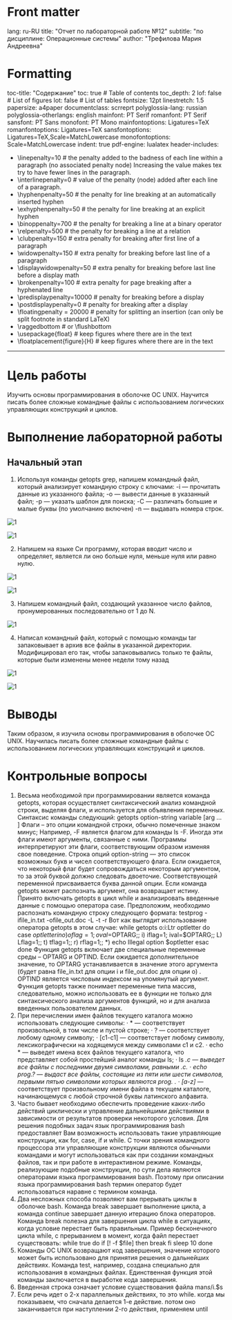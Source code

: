 # Front matter
lang: ru-RU
title: "Отчет по лабораторной работе №12"
subtitle: "по дисциплине: Операционные системы"
author: "Трефилова Мария Андреевна"

# Formatting
toc-title: "Содержание"
toc: true # Table of contents
toc_depth: 2
lof: false # List of figures
lot: false # List of tables
fontsize: 12pt
linestretch: 1.5
papersize: a4paper
documentclass: scrreprt
polyglossia-lang: russian
polyglossia-otherlangs: english
mainfont: PT Serif
romanfont: PT Serif
sansfont: PT Sans
monofont: PT Mono
mainfontoptions: Ligatures=TeX
romanfontoptions: Ligatures=TeX
sansfontoptions: Ligatures=TeX,Scale=MatchLowercase
monofontoptions: Scale=MatchLowercase
indent: true
pdf-engine: lualatex
header-includes:
  - \linepenalty=10 # the penalty added to the badness of each line within a paragraph (no associated penalty node) Increasing the value makes tex try to have fewer lines in the paragraph.
  - \interlinepenalty=0 # value of the penalty (node) added after each line of a paragraph.
  - \hyphenpenalty=50 # the penalty for line breaking at an automatically inserted hyphen
  - \exhyphenpenalty=50 # the penalty for line breaking at an explicit hyphen
  - \binoppenalty=700 # the penalty for breaking a line at a binary operator
  - \relpenalty=500 # the penalty for breaking a line at a relation
  - \clubpenalty=150 # extra penalty for breaking after first line of a paragraph
  - \widowpenalty=150 # extra penalty for breaking before last line of a paragraph
  - \displaywidowpenalty=50 # extra penalty for breaking before last line before a display math
  - \brokenpenalty=100 # extra penalty for page breaking after a hyphenated line
  - \predisplaypenalty=10000 # penalty for breaking before a display
  - \postdisplaypenalty=0 # penalty for breaking after a display
  - \floatingpenalty = 20000 # penalty for splitting an insertion (can only be split footnote in standard LaTeX)
  - \raggedbottom # or \flushbottom
  - \usepackage{float} # keep figures where there are in the text
  - \floatplacement{figure}{H} # keep figures where there are in the text
---

# Цель работы

Изучить основы программирования в оболочке ОС UNIX. Научится писать более сложные
командные файлы с использованием логических управляющих конструкций и циклов.

# Выполнение лабораторной работы

## Начальный этап

1. Используя команды getopts grep, напишем командный файл, который анализирует
командную строку с ключами:
-i — прочитать данные из указанного файла;
-o — вывести данные в указанный файл;
-p — указать шаблон для поиска;
-C — различать большие и малые буквы (по умолчанию включен)
-n — выдавать номера строк.

![1](https://sun9-45.userapi.com/impg/s74lYWi6OeIlgtWe2S2zmZZUACzxAqFgbIN0yA/iihTKcgwMng.jpg?size=672x318&quality=96&sign=fdafa947789e944d025d6a7ceed27065&type=album)

![1](https://sun9-37.userapi.com/impg/FnMbgVr5iMtNABytM-4ocOxB8Cqf3mhrD-ExeQ/QJfLznWMY-g.jpg?size=995x525&quality=96&sign=e48577847f69e6e42ca53d94069e37b8&type=album)

2. Напишем на языке Си программу, которая вводит число и определяет, является ли оно
больше нуля, меньше нуля или равно нулю.

![1](https://sun9-35.userapi.com/impg/ed2s4wi6nE6V4dBZycUDmvbSwvwEdVm4LOUhiA/iewQ4LZdzIg.jpg?size=653x367&quality=96&sign=e8e2ea119fe3792ba8d95f611e0bfc63&type=album)

![1](https://sun9-67.userapi.com/impg/O8wNznsr8IP0-ZHLfCHwWSsYSE7cFimm_ZV9aw/vyT-OXznqbw.jpg?size=402x167&quality=96&sign=6aa8ac214d026e4728825665b25c8597&type=album)

3. Напишем командный файл, создающий указанное число файлов, пронумерованных
последовательно от 1 до N.

![1](https://sun9-74.userapi.com/impg/uoUYk1Ep6j5YtP-JBcGXips14FKlaMtGm2Np7Q/uRDq7je57FM.jpg?size=352x538&quality=96&sign=1e4ff4d9c33071862b6e5111fe4f06dc&type=album)

4. Написал командный файл, который с помощью команды tar запаковывает в архив все
файлы в указанной директории. Модифицировал его так, чтобы запаковывались только те
файлы, которые были изменены менее недели тому назад

![1](https://sun9-56.userapi.com/impg/KrqlWb_g5eZd_gZMc0tm3xn9_mspO-GgXOjS-g/XCq9yfbATQQ.jpg?size=675x364&quality=96&sign=f565a00dec4551e0402ebabe89e33a48&type=album)

![1](https://sun9-54.userapi.com/impg/H2otyLjs1UXRwrAtw1pd-vdswClP3lcq3YyTVA/rLpUs5fCpyM.jpg?size=777x119&quality=96&sign=f69852c6cc2ae82c77cee96043f5b1eb&type=album)

# Выводы


Таким образом,  я изучила основы программирования в оболочке ОС UNIX. Научилась писать более сложные командные файлы с использованием логических управляющих конструкций и циклов.

# Контрольные вопросы

1. Весьма необходимой при программировании является команда getopts, которая
осуществляет синтаксический анализ командной строки, выделяя флаги, и используется для
объявления переменных. Синтаксис команды следующий: getopts option-string variable [arg ... ]
Флаги – это опции командной строки, обычно помеченные знаком минус; Например, -F
является флагом для команды ls -F. Иногда эти флаги имеют аргументы, связанные с ними.
Программы интерпретируют эти флаги, соответствующим образом изменяя свое поведение.
Строка опций option-string — это список возможных букв и чисел соответствующего флага.
Если ожидается, что некоторый флаг будет сопровождаться некоторым аргументом, то за
этой буквой должно следовать двоеточие. Соответствующей переменной присваивается буква
данной опции. Если команда getopts может распознать аргумент, она возвращает истину.
Принято включать getopts в цикл while и анализировать введенные данные с помощью
оператора case. Предположим, необходимо распознать командную строку следующего
формата: testprog -ifile_in.txt -ofile_out.doc -L -t -r Вот как выглядит использование оператора
getopts в этом случае: while getopts o:i:Ltr optletter do case $optletter in o) oflag=1;
oval=$OPTARG;; i) iflag=1; ival=$OPTARG;; L) Lflag=1;; t) tflag=1;; r) rflag=1;; *) echo Illegal
option $optletter esac done Функция getopts включает две специальные переменные среды –
OPTARG и OPTIND. Если ожидается дополнительное значение, то OPTARG устанавливается
в значение этого аргумента (будет равна file_in.txt для опции i и file_out.doc для опции o) .
OPTIND является числовым индексом на упомянутый аргумент. Функция getopts также
понимает переменные типа массив, следовательно, можно использовать ее в функции не
только для синтаксического анализа аргументов функций, но и для анализа введенных
пользователем данных.
2. При перечислении имен файлов текущего каталога можно использовать следующие
символы:
· * — соответствует произвольной, в том числе и пустой строке;
· ? — соответствует любому одному символу;
· [c1-c1] — соответствует любому символу, лексикографически на ходящемуся между
символами c1 и с2.
· echo * — выведет имена всех файлов текущего каталога, что представляет собой
простейший аналог команды ls;
· ls *.c — выведет все файлы с последними двумя символами, равными .c.
· echo prog.? — выдаст все файлы, состоящие из пяти или шести символов, первыми пятью
символами которых являются prog. .
· [a-z]* — соответствует произвольному имени файла в текущем каталоге, начинающемуся с
любой строчной буквы латинского алфавита.
3. Часто бывает необходимо обеспечить проведение каких-либо действий циклически и
управление дальнейшими действиями в зависимости от результатов проверки некоторого
условия. Для решения подобных задач язык программирования bash предоставляет Вам
возможность использовать такие управляющие конструкции, как for, case, if и while. С точки
зрения командного процессора эти управляющие конструкции являются обычными
командами и могут использоваться как при создании командных файлов, так и при работе в
интерактивном режиме. Команды, реализующие подобные конструкции, по
сути дела являются операторами языка программирования bash. Поэтому при описании языка
программирования bash термин оператор будет использоваться наравне с термином команда.
4. Два несложных способа позволяют вам прерывать циклы в оболочке bash. Команда break
завершает выполнение цикла, а команда continue завершает данную итерацию блока
операторов. Команда break полезна для завершения цикла while в ситуациях, когда условие
перестает быть правильным. Пример бесконечного цикла while, с прерыванием в момент,
когда файл перестает существовать:
while true
do
if [! -f $file]
then
break
fi
sleep 10
done
5. Команды ОС UNIX возвращают код завершения, значение которого может быть
использовано для принятия решения о дальнейших действиях. Команда test, например, создана
специально для использования в командных файлах. Единственная функция этой команды
заключается в выработке кода завершения.
6. Введенная строка означает условие существования файла man$s/$i.$s
7. Если речь идет о 2-х параллельных действиях, то это while. когда мы показываем, что
сначала делается 1-е действие. потом оно заканчивается при наступлении 2-го действия,
применяем until